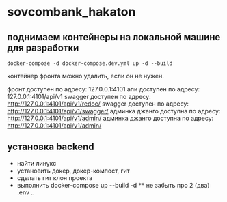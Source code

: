 # sovcombank_hakaton

## поднимаем контейнеры на локальной машине для разработки
```shell
docker-compose -d docker-compose.dev.yml up -d --build
```

контейнер фронта можно удалить, если он не нужен.

фронт доступен по адресу: 127.0.0.1:4101
апи доступен по адресу: 127.0.0.1:4101/api/v1
swagger доступен по адресу: http://127.0.0.1:4101/api/v1/redoc/
swagger доступен по адресу: http://127.0.0.1:4101/api/v1/swagger/
админка джанго доступна по адресу: http://127.0.0.1:4101/api/v1/admin/
админка джанго доступна по адресу: http://127.0.0.1:4101/api/v1/admin/

## установка backend

* найти линукс
* установить докер, докер-компост, гит
* сделать гит клон проекта
* выполнить docker-compose up --build -d
** не забыть про 2 (два) .env
..
